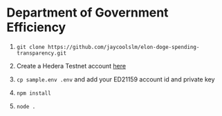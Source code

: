 # Department of Government Efficiency

1. `git clone https://github.com/jaycoolslm/elon-doge-spending-transparency.git`

2. Create a Hedera Testnet account [here](https://bit.ly/3Z5pC3s)

3. `cp sample.env .env` and add your ED21159 account id and private key

4. `npm install`

5. `node .`
